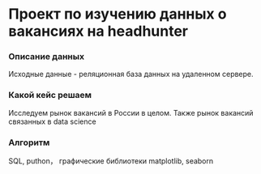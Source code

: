 # Проект по изучению данных о вакансиях на headhunter

### Описание данных
Исходные данные - реляционная база данных на удаленном сервере.

### Какой кейс решаем
Исследуем рынок вакансий в России в целом. Также рынок вакансий связанных в data science

### Алгоритм
SQL, puthon， графические библиотеки matplotlib, seaborn

